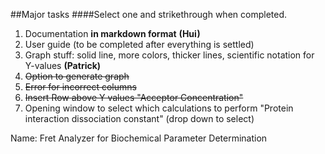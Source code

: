 ##Major tasks 
####Select one and strikethrough when completed.

1. Documentation **in markdown format**  **(Hui)**
1. User guide (to be completed after everything is settled)
1. Graph stuff: solid line, more colors, thicker lines, scientific notation for Y-values **(Patrick)**
1. ~~Option to generate graph~~
1. ~~Error for incorrect columns~~
1. ~~Insert Row above Y values "Acceptor Concentration"~~
1. Opening window to select which calculations to perform "Protein interaction dissociation constant" (drop down to select)



Name: Fret Analyzer for Biochemical Parameter Determination

